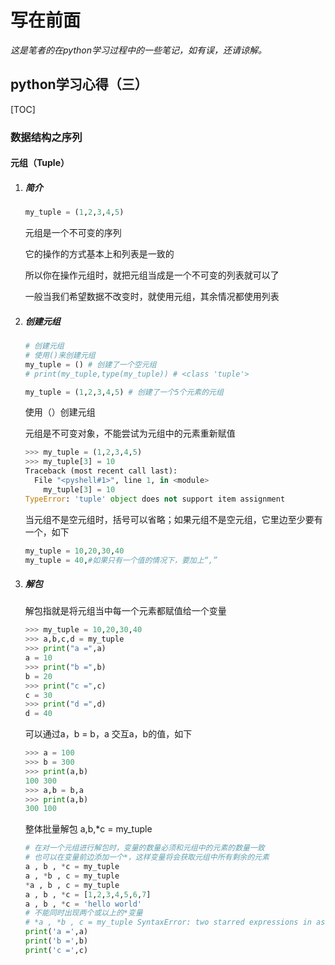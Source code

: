 

# 写在前面

*这是笔者的在python学习过程中的一些笔记，如有误，还请谅解。*

## python学习心得（三）

[TOC]



### 数据结构之序列

#### 元组（Tuple）

1. ##### 简介

   ```python
   my_tuple = (1,2,3,4,5)
   ```

   元组是一个不可变的序列

   它的操作的方式基本上和列表是一致的

   所以你在操作元组时，就把元组当成是一个不可变的列表就可以了

   一般当我们希望数据不改变时，就使用元组，其余情况都使用列表

2. ##### 创建元组

   ```python
   # 创建元组
   # 使用()来创建元组
   my_tuple = () # 创建了一个空元组
   # print(my_tuple,type(my_tuple)) # <class 'tuple'>
   
   my_tuple = (1,2,3,4,5) # 创建了一个5个元素的元组
   ```

   使用（）创建元组

   元组是不可变对象，不能尝试为元组中的元素重新赋值
   ```python
   >>> my_tuple = (1,2,3,4,5)
   >>> my_tuple[3] = 10
   Traceback (most recent call last):
     File "<pyshell#1>", line 1, in <module>
       my_tuple[3] = 10
   TypeError: 'tuple' object does not support item assignment
   ```

   当元组不是空元组时，括号可以省略；如果元组不是空元组，它里边至少要有一个，如下

   ```python
   my_tuple = 10,20,30,40
   my_tuple = 40,#如果只有一个值的情况下，要加上“,”
   ```

3. ##### 解包

   解包指就是将元组当中每一个元素都赋值给一个变量

   ```python
   >>> my_tuple = 10,20,30,40
   >>> a,b,c,d = my_tuple
   >>> print("a =",a)
   a = 10
   >>> print("b =",b)
   b = 20
   >>> print("c =",c)
   c = 30
   >>> print("d =",d)
   d = 40
   ```

   可以通过a，b = b，a   交互a，b的值，如下

   ```python
   >>> a = 100
   >>> b = 300
   >>> print(a,b)
   100 300
   >>> a,b = b,a
   >>> print(a,b)
   300 100
   ```

   整体批量解包 a,b,*c = my_tuple

   ```python
   # 在对一个元组进行解包时，变量的数量必须和元组中的元素的数量一致
   # 也可以在变量前边添加一个*，这样变量将会获取元组中所有剩余的元素
   a , b , *c = my_tuple
   a , *b , c = my_tuple
   *a , b , c = my_tuple
   a , b , *c = [1,2,3,4,5,6,7]
   a , b , *c = 'hello world'
   # 不能同时出现两个或以上的*变量
   # *a , *b , c = my_tuple SyntaxError: two starred expressions in assignment
   print('a =',a)
   print('b =',b)
   print('c =',c)
   ```

   

